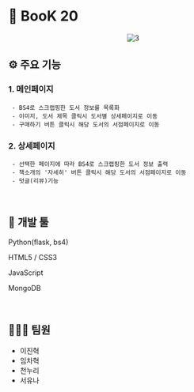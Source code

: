 
# 📖 BooK 20 
<div align="center">
  
  ![3](https://user-images.githubusercontent.com/98695286/161114978-22caa8f4-bdb4-4271-94a8-c7ca9613a79d.png)

</div>

## ⚙ 주요 기능

  ### 1. 메인페이지
  
     - BS4로 스크랩핑한 도서 정보를 목록화 
     - 이미지, 도서 제목 클릭시 도서별 상세페이지로 이동
     - 구매하기 버튼 클릭시 해당 도서의 서점페이지로 이동

  ### 2. 상세페이지
  
     - 선택한 페이지에 따라 BS4로 스크랩핑한 도서 정보 출력
     - 책소개의 '자세히' 버튼 클릭시 해당 도서의 서점페이지로 이동
     - 덧글(리뷰)기능 
  
<br>

## 🔨 개발 툴

Python(flask, bs4)

HTML5 / CSS3

JavaScript

MongoDB

<br>

## 👨‍👩‍👧 팀원
- 이진혁
- 임차혁 
- 천누리
- 서유나

<br>
